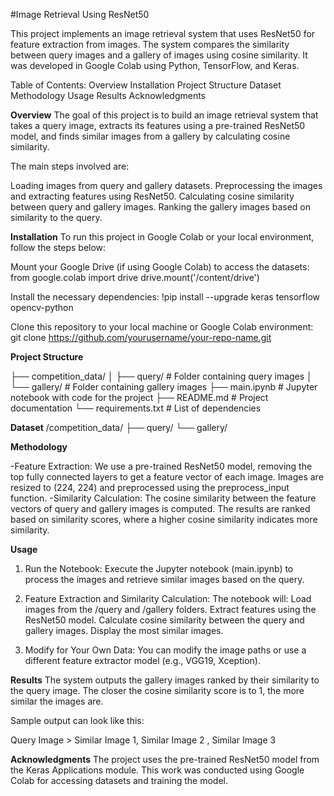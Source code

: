 #Image Retrieval Using ResNet50

This project implements an image retrieval system that uses ResNet50 for feature extraction from images. The system compares the similarity between query images and a gallery of images using cosine similarity. It was developed in Google Colab using Python, TensorFlow, and Keras.

Table of Contents:
Overview
Installation
Project Structure
Dataset
Methodology
Usage
Results
Acknowledgments


**Overview**
The goal of this project is to build an image retrieval system that takes a query image, extracts its features using a pre-trained ResNet50 model, and finds similar images from a gallery by calculating cosine similarity.

The main steps involved are:

Loading images from query and gallery datasets.
Preprocessing the images and extracting features using ResNet50.
Calculating cosine similarity between query and gallery images.
Ranking the gallery images based on similarity to the query.

**Installation**
To run this project in Google Colab or your local environment, follow the steps below:

Mount your Google Drive (if using Google Colab) to access the datasets:
from google.colab import drive
drive.mount('/content/drive')

Install the necessary dependencies:
!pip install --upgrade keras tensorflow opencv-python

Clone this repository to your local machine or Google Colab environment:
git clone https://github.com/yourusername/your-repo-name.git



**Project Structure**

├── competition_data/
│   ├── query/          # Folder containing query images
│   └── gallery/        # Folder containing gallery images
├── main.ipynb          # Jupyter notebook with code for the project
├── README.md           # Project documentation
└── requirements.txt    # List of dependencies

**Dataset**
/competition_data/
    ├── query/
    └── gallery/

**Methodology**

-Feature Extraction:
We use a pre-trained ResNet50 model, removing the top fully connected layers to get a feature vector of each image.
Images are resized to (224, 224) and preprocessed using the preprocess_input function.
-Similarity Calculation:
The cosine similarity between the feature vectors of query and gallery images is computed.
The results are ranked based on similarity scores, where a higher cosine similarity indicates more similarity.

**Usage**
1) Run the Notebook: Execute the Jupyter notebook (main.ipynb) to process the images and retrieve similar images based on the query.

2) Feature Extraction and Similarity Calculation: The notebook will:
       Load images from the /query and /gallery folders.
       Extract features using the ResNet50 model.
       Calculate cosine similarity between the query and gallery images.
      Display the most similar images.
3) Modify for Your Own Data: You can modify the image paths or use a different feature extractor model (e.g., VGG19, Xception).


**Results**
The system outputs the gallery images ranked by their similarity to the query image. The closer the cosine similarity score is to 1, the more similar the images are.

Sample output can look like this:

Query Image >	Similar Image 1, 	Similar Image 2	, Similar Image 3

**Acknowledgments**
The project uses the pre-trained ResNet50 model from the Keras Applications module.
This work was conducted using Google Colab for accessing datasets and training the model.
